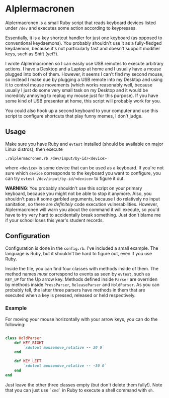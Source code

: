 # Alplermacronen

Alplermacronen is a small Ruby script that reads keyboard devices listed under `/dev` and executes some action according to keypresses.

Essentially, it is a key shortcut handler for just one keyboard (as opposed to conventional keydaemons). You probably shouldn't use it as a fully-fledged keydaemon, because it's not particularly fast and doesn't support modifier keys, such as Shift (yet?).

I wrote Alplermacronen so I can easily use USB remotes to execute arbitrary actions. I have a Desktop and a Laptop at home and I usually have a mouse plugged into both of them. However, it seems I can't find my second mouse, so instead I make due by plugging a USB remote into my Desktop and using it to control mouse movements (which works reasonably well, because usually I just do some very small task on my Desktop and it would be incredibly annoying to replug my mouse just for this purpose). If you have some kind of USB presenter at home, this script will probably work for you.

You could also hook up a second keyboard to your computer and use this script to configure shortcuts that play funny memes, I don't judge.

## Usage

Make sure you have Ruby and `evtest` installed (should be available on major Linux distros), then execute

`./alplermacronen.rb /dev/input/by-id/<device>`

where `<device>` is some device that can be used as a keyboard. If you're not sure which `device` corresponds to the keyboard you want to configure, you can try `evtest /dev/input/by-id/<device>` to figure it out.

**WARNING**: You probably shouldn't use this script on your primary keyboard, because you might not be able to stop it anymore. Also, you shouldn't pass it some garbled arguments, because I do relatively no input sanitation, so there are *definitely* code execution vulnerabilities. However, Alplermacronen will warn you about the command it will execute, so you'd have to try very hard to accidentally break something. Just don't blame me if your school loses this year's student records.

## Configuration
Configuration is done in the `config.rb`. I've included a small example. The language is Ruby, but it shouldn't be hard to figure out, even if you use Ruby.

Inside the file, you can find four classes with methods inside of them. The method names *must* correspond to events as seen by `evtest`, such as `KEY_UP` for the Up arrow key. Methods defined inside `Parser` are overriden by methods inside `PressParser`, `ReleaseParser` and `HoldParser`. As you can probably tell, the latter three parsers have methods in them that are executed when a key is pressed, released or held respectively.

### Example
For moving your mouse horizontally with your arrow keys, you can do the following:

```ruby

class HoldParser
	def KEY_RIGHT
		`xdotool mousemove_relative -- 30 0`
	end

	def KEY_LEFT
		`xdotool mousemove_relative -- -30 0`
	end
end
```

Just leave the other three classes empty (but don't delete them fully!). Note that you can just use `` `cmd` `` in Ruby to execute a shell command with `sh`.
